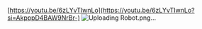 [https://youtu.be/6zLYvTIwnLo](https://youtu.be/6zLYvTIwnLo?si=AkpppD4BAW9NrBr-)
![Uploading Robot.png…]()
